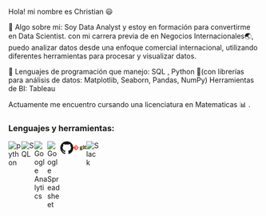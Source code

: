 Hola! mi nombre es Christian 😃

🔎 Algo sobre mi: Soy Data Analyst y estoy en formación para convertirme en Data Scientist. con mi carrera previa de en Negocios Internacionales🌏, puedo analizar datos desde una enfoque comercial internacional, utilizando diferentes herramientas para procesar y visualizar datos.

👅 Lenguajes de programación que manejo: SQL , Python 🐍(con librerías para análisis de datos: Matplotlib, Seaborn, Pandas, NumPy) Herramientas de BI: Tableau

Actuamente me encuentro cursando una licenciatura en Matematicas  📊 .


### Lenguajes y herramientas:
<img align="left" alt="python" width="26px" src="(https://raw.githubusercontent.com/devicons/devicon/master/icons/python/python-original.svg)" />
<img align="left" alt="SQL" width="26px" src="https://cdn.jsdelivr.net/npm/simple-icons@3.4.0/icons/postgresql.svg" />
<img align="left" alt="Google Analytics" width="26px" src="https://cdn.jsdelivr.net/npm/simple-icons@3.9.0/icons/googleanalytics.svg" />
<img align="left" alt="Google Spreadsheet" width="26px" src="https://cdn.jsdelivr.net/npm/simple-icons@3.9.0/icons/googlesheets.svg" />
<img align="left" alt="GitHub" width="26px" src="https://raw.githubusercontent.com/github/explore/78df643247d429f6cc873026c0622819ad797942/topics/github/github.png" />
<img align="left" alt="Git" width="26px" src="https://raw.githubusercontent.com/github/explore/80688e429a7d4ef2fca1e82350fe8e3517d3494d/topics/git/git.png" />
<img align="left" alt="Slack" width="26px" src="https://cdn.jsdelivr.net/npm/simple-icons@3.9.0/icons/slack.svg" />
<br />
<br />
